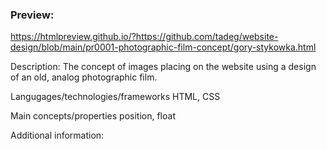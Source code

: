 ### Preview:
https://htmlpreview.github.io/?https://github.com/tadeg/website-design/blob/main/pr0001-photographic-film-concept/gory-stykowka.html

Description:
The concept of images placing on the website using a design of an old, analog photographic film.

Langugages/technologies/frameworks
HTML, CSS

Main concepts/properties
position, float

Additional information:

